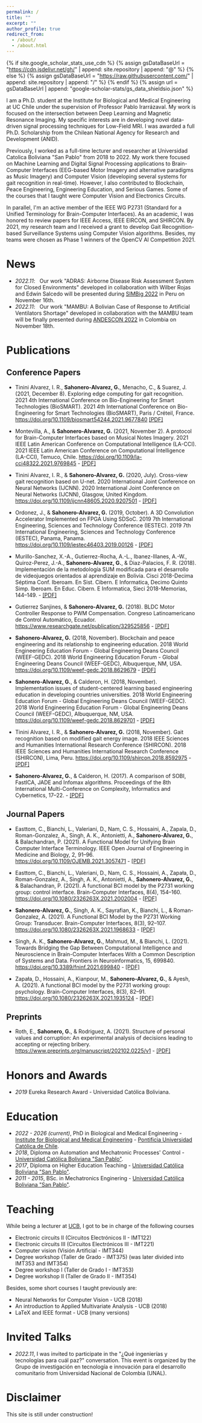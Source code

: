 ```yaml
---
permalink: /
title: ""
excerpt: ""
author_profile: true
redirect_from: 
  - /about/
  - /about.html
---
```


{% if site.google_scholar_stats_use_cdn %}
{% assign gsDataBaseUrl = "https://cdn.jsdelivr.net/gh/" | append: site.repository | append: "@" %}
{% else %}
{% assign gsDataBaseUrl = "https://raw.githubusercontent.com/" | append: site.repository | append: "/" %}
{% endif %}
{% assign url = gsDataBaseUrl | append: "google-scholar-stats/gs_data_shieldsio.json" %}

<span class='anchor' id='short-bio'></span>

I am a Ph.D. student at the Institute for Biological and Medical Engineering at UC Chile under the supervision of Professor Pablo Irarrázaval. My work is focused on the intersection between Deep Learning and Magnetic Resonance Imaging. My specific interests are in developing novel data-driven signal processing techniques for Low-Field MRI. I was awarded a full Ph.D. Scholarship from the Chilean National Agency for Research and Development (ANID).

Previously, I worked as a full-time lecturer and researcher at Universidad Catolica Boliviana "San Pablo" from 2018 to 2022. My work there focused on Machine Learning and Digital Signal Processing applications to Brain-Computer Interfaces (EEG-based Motor Imagery and alternative paradigms as Music Imagery) and Computer Vision (developing several systems for gait recognition in real-time). However, I also contributed to Blockchain, Peace Engineering, Engineering Education, and Serious Games. Some of the courses that I taught were Computer Vision and Electronics Circuits.

In parallel, I'm an active member of the IEEE WG P2731 (Standard for a Unified Terminology for Brain-Computer Interfaces). As an academic, I was honored to review papers for IEEE Access, IEEE EIRCON, and SHIRCON. By 2021, my research team and I received a grant to develop Gait Recognition-based Surveillance Systems using Computer Vision algorithms. Besides, my teams were chosen as Phase 1 winners of the OpenCV AI Competition 2021.


# News
- *2022.11*: &nbsp; Our work "ADRAS: Airborne Disease Risk Assessment System for Closed Environments" developed in collaboration with Wilber Rojas and Edwin Salcedo will be presented during <a href="https://simbig.org/SIMBig2022/en/program.html">SIMBig 2022</a> in Peru on November 16th. 
- *2022.11*: &nbsp; Our work "MAMBU: A Bolivian Case of Response to Artificial Ventilators Shortage" developed in collaboration with the MAMBU team will be finally presented during <a href="https://attend.ieee.org/andescon/">ANDESCON 2022</a> in Colombia on November 18th. 

# Publications 

## Conference Papers

- Tinini Alvarez, I. R., <b>Sahonero-Alvarez, G.</b>, Menacho, C., & Suarez, J. (2021, December 8). Exploring edge computing for gait recognition. 2021 4th International Conference on Bio-Engineering for Smart Technologies (BioSMART). 2021 4th International Conference on Bio-Engineering for Smart Technologies (BioSMART), Paris / Créteil, France. https://doi.org/10.1109/biosmart54244.2021.9677840 <a href="files/publications/Exploring_Edge_Computing_for_Gait_Recognition.pdf" target="_blank">[PDF]</a>

- Montevilla, A., & <b>Sahonero-Alvarez, G.</b> (2021, November 2). A protocol for Brain-Computer Interfaces based on Musical Notes Imagery. 2021 IEEE Latin American Conference on Computational Intelligence (LA-CCI). 2021 IEEE Latin American Conference on Computational Intelligence (LA-CCI), Temuco, Chile. https://doi.org/10.1109/la-cci48322.2021.9769845 - <a href="files/publications/A_protocol_for_Brain-Computer_Interfaces_based_on_Musical_Notes_Imagery.pdf" target="_blank">[PDF]</a>

- Tinini Alvarez, I. R., & <b>Sahonero-Alvarez, G.</b> (2020, July). Cross-view gait recognition based on U-net. 2020 International Joint Conference on Neural Networks (IJCNN). 2020 International Joint Conference on Neural Networks (IJCNN), Glasgow, United Kingdom. https://doi.org/10.1109/ijcnn48605.2020.9207501 - <a href="files/publications/Cross-view_gait_recognition_based_on_u-net.pdf" target="_blank">[PDF]</a>

- Ordonez, J., & <b>Sahonero-Alvarez, G.</b> (2019, October). A 3D Convolution Accelerator Implemented on FPGA Using SDSoC. 2019 7th International Engineering, Sciences and Technology Conference (IESTEC). 2019 7th International Engineering, Sciences and Technology Conference (IESTEC), Panama, Panama. https://doi.org/10.1109/iestec46403.2019.00126 - <a href="files/publications/A_3D_convolution_accelerator_implemented_on_FPGA_using_SDSoC.pdf" target="_blank">[PDF]</a>

- Murillo-Sanchez, X.-A., Gutierrez-Rocha, A.-L., Ibanez-Illanes, A.-W., Quiroz-Perez, J.-A., <b>Sahonero-Alvarez, G.</b>, & Diaz-Palacios, F. R. (2018). Implementación de la metodología SUM modificada para el desarrollo de videojuegos orientados al aprendizaje en Bolivia. Cisci 2018-Decima Séptima Conf. Iberoam. En Sist. Cibern. E Informatica, Decimo Quinto Simp. Iberoam. En Educ. Cibern. E Informatica, Sieci 2018-Memorias, 144–149. - <a href="files/publications/Implementacion_de_la_Metodologia_SUM_Modificada_para_el_Desarrollo_de_Videojuegos_Orientados_al_Aprendizaje_en_Bolivia.pdf" target="_blank">[PDF]</a>

- Gutierrez Sanjines, & <b>Sahonero-Alvarez, G.</b> (2018). BLDC Motor Controller Response to PWM Compensation. Congreso Latinoamericano de Control Automático, Ecuador. https://www.researchgate.net/publication/329525856 - <a href="files/publications/BLDC_Motor_Controller_Response_to_PWM_Compensation.pdf" target="_blank">[PDF]</a>

- <b>Sahonero-Alvarez, G.</b> (2018, November). Blockchain and peace engineering and its relationship to engineering education. 2018 World Engineering Education Forum - Global Engineering Deans Council (WEEF-GEDC). 2018 World Engineering Education Forum - Global Engineering Deans Council (WEEF-GEDC), Albuquerque, NM, USA. https://doi.org/10.1109/weef-gedc.2018.8629679 - <a href="files/publications/Blockchain_and_Peace_Engineering_and_its_Relationship_to_Engineering_Education.pdf" target="_blank">[PDF]</a>

- <b>Sahonero-Alvarez, G.</b>, & Calderon, H. (2018, November). Implementation issues of student-centered learning based engineering education in developing countries universities. 2018 World Engineering Education Forum - Global Engineering Deans Council (WEEF-GEDC). 2018 World Engineering Education Forum - Global Engineering Deans Council (WEEF-GEDC), Albuquerque, NM, USA. https://doi.org/10.1109/weef-gedc.2018.8629701 - <a href="files/publications/Implementation_Issues_of_Student-Centered_Learning_based_Engineering_Education_in_Developing_Countries_Universities.pdf" target="_blank">[PDF]</a>

- Tinini Alvarez, I. R., & <b>Sahonero-Alvarez, G.</b> (2018, November). Gait recognition based on modified gait energy image. 2018 IEEE Sciences and Humanities International Research Conference (SHIRCON). 2018 IEEE Sciences and Humanities International Research Conference (SHIRCON), Lima, Peru. https://doi.org/10.1109/shircon.2018.8592975 - <a href="files/publications/Gait_Recognition_Based_on_Modified_Gait_Energy_Image.pdf" target="_blank">[PDF]</a>

- <b>Sahonero-Alvarez, G.</b>, & Calderon, H. (2017). A comparison of SOBI, FastICA, JADE and Infomax algorithms. Proceedings of the 8th International Multi-Conference on Complexity, Informatics and Cybernetics, 17–22. - <a href="files/publications/A_Comparison_of_SOBI_FastICA_JADE_and_Infomax_Algorithms.pdf" target="_blank">[PDF]</a>

## Journal Papers

- Easttom, C., Bianchi, L., Valeriani, D., Nam, C. S., Hossaini, A., Zapala, D., Roman-Gonzalez, A., Singh, A. K., Antonietti, A., <b>Sahonero-Alvarez, G.</b>, & Balachandran, P. (2021). A Functional Model for Unifying Brain Computer Interface Terminology. IEEE Open Journal of Engineering in Medicine and Biology, 2, 91–96. https://doi.org/10.1109/OJEMB.2021.3057471 - <a href="files/publications/A_functional_model_for_unifying_brain_computer_interface_terminology.pdf" target="_blank">[PDF]</a>

- Easttom, C., Bianchi, L., Valeriani, D., Nam, C. S., Hossaini, A., Zapała, D., Roman-Gonzalez, A., Singh, A. K., Antonietti, A., <b>Sahonero-Alvarez, G.</b>, & Balachandran, P. (2021). A functional BCI model by the P2731 working group: control interface. Brain-Computer Interfaces, 8(4), 154–160. https://doi.org/10.1080/2326263X.2021.2002004 - <a href="files/publications/A_functional_BCI_model_by_the_P2731_working_group_control_interface.pdf" target="_blank">[PDF]</a>

- <b>Sahonero-Alvarez, G.</b>, Singh, A. K., Sayrafian, K., Bianchi, L., & Roman-Gonzalez, A. (2021). A Functional BCI Model by the P2731 Working Group: Transducer. Brain-Computer Interfaces, 8(3), 92–107. https://doi.org/10.1080/2326263X.2021.1968633 - <a href="files/publications/A_Functional_BCI_Model_by_the_P2731_Working_Group_Transducer.pdf" target="_blank">[PDF]</a>

- Singh, A. K., <b>Sahonero-Alvarez, G.</b>, Mahmud, M., & Bianchi, L. (2021). Towards Bridging the Gap Between Computational Intelligence and Neuroscience in Brain-Computer Interfaces With a Common Description of Systems and Data. Frontiers in Neuroinformatics, 15, 699840. https://doi.org/10.3389/fninf.2021.699840 - <a href="files/publications/Towards_Bridging_the_Gap_Between_Computational_Intelligence_and_Neuroscience_in_Brain-Computer_Interfaces_With_a_Common_Description_of_Systems_and_Data.pdf" target="_blank">[PDF]</a>

- Zapała, D., Hossaini, A., Kianpour, M., <b>Sahonero-Alvarez, G.</b>, & Ayesh, A. (2021). A functional BCI model by the P2731 working group: psychology. Brain-Computer Interfaces, 8(3), 82–91. https://doi.org/10.1080/2326263X.2021.1935124 - <a href="files/publications/A_functional_BCI_model_by_the_P2731_working_group_psychology.pdf" target="_blank">[PDF]</a>

## Preprints

- Roth, E., <b>Sahonero, G.</b>, & Rodriguez, A. (2021). Structure of personal values ​​and corruption: An experimental analysis of decisions leading to accepting or rejecting bribery. https://www.preprints.org/manuscript/202102.0225/v1 - <a href="files/publications/Structure_of_Personal_Values ​_and_Corruption_An_Experimental_Analysis_of_Decisions_Leading_to_Accepting_or_Rejecting_Bribery.pdf" target="_blank">[PDF]</a>

# Honors and Awards
- *2019* Eureka Research Award - Universidad Católica Boliviana.

# Education
- *2022 - 2026 (current)*, PhD in Biological and Medical Engineering - <a href="https://iibm.uc.cl/" target="_blank">Institute for Biological and Medical Engineering</a> - <a href="https://uc.cl" target="_blank">Pontificia Universidad Católica de Chile</a>.
- *2018*, Diploma on Automation and Mechatronic Processes' Control - <a href="https://lpz.ucb.edu.bo" target="_blank">Universidad Católica Boliviana "San Pablo"</a>.
- *2017*, Diploma on Higher Education Teaching - <a href="https://lpz.ucb.edu.bo" target="_blank">Universidad Católica Boliviana "San Pablo"</a>.
- *2011 - 2015*, BSc. in Mechatronics Enginering - <a href="https://lpz.ucb.edu.bo" target="_blank">Universidad Católica Boliviana "San Pablo"</a>. 

# Teaching

While being a lecturer at <a href="https://lpz.ucb.edu.bo/" target="_blank">UCB</a>, I got to be in charge of the following courses

- Electronic circuits II (Circuitos Electrónicos II - IMT122)
- Electronic circuits III (Circuitos Electrónicos III - IMT221)
- Computer vision (Visión Artificial - IMT344)
- Degree workshop (Taller de Grado - IMT375) (was later divided into IMT353 and IMT354)
- Degree workshop I (Taller de Grado I - IMT353)
- Degree workshop II (Taller de Grado II - IMT354)

Besides, some short courses I taught previously are:

- Neural Networks for Computer Vision - UCB (2018)
- An introduction to Applied Multivariate Analysis - UCB (2018)
- LaTeX and IEEE format - UCB (many versions)

# Invited Talks
- *2022.11*, I was invited to participate in the "¿Qué ingenierías y tecnologías para cuál paz?" conversation. This event is organized by the Grupo de investigación en tecnología e innovación para el desarrollo comunitario from Universidad Nacional de Colombia (UNAL).


# Disclaimer
This site is still under construction!
